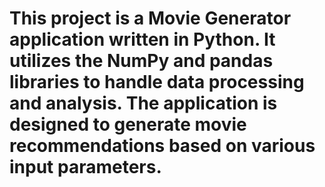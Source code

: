# This project is a Movie Generator application written in Python. It utilizes the NumPy and pandas libraries to handle data processing and analysis. The application is designed to generate movie recommendations based on various input parameters.

